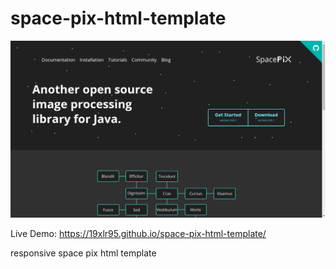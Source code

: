 # space-pix-html-template

![The project's screenshot.](ss/space-pix-1-d.png)

Live Demo: https://19xlr95.github.io/space-pix-html-template/

responsive space pix html template
